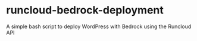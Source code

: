 # runcloud-bedrock-deployment
A simple bash script to deploy WordPress with Bedrock using the Runcloud API
